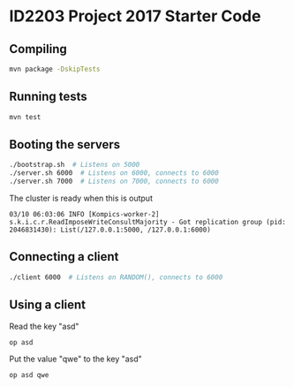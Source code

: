 # ID2203 Project 2017 Starter Code

## Compiling
```bash
mvn package -DskipTests
```

## Running tests
```bash
mvn test
```
## Booting the servers
```bash
./bootstrap.sh  # Listens on 5000
./server.sh 6000  # Listens on 6000, connects to 6000
./server.sh 7000  # Listens on 7000, connects to 6000
```
The cluster is ready when this is output
```
03/10 06:03:06 INFO [Kompics-worker-2] s.k.i.c.r.ReadImposeWriteConsultMajority - Got replication group (pid: 2046831430): List(/127.0.0.1:5000, /127.0.0.1:6000)
```

## Connecting a client
```bash
./client 6000  # Listens on RANDOM(), connects to 6000
```

## Using a client
Read the key "asd"
```
op asd
```

Put the value "qwe" to the key "asd"
```
op asd qwe
```